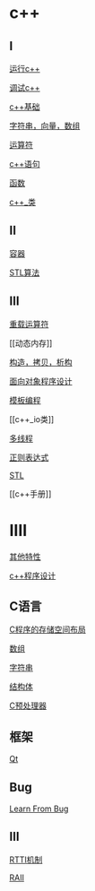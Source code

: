 # c++

## I

[运行c++](c++_Build.md)

[调试c++](c++_debug.md)

[c++基础](c++_Foundation.md.md)

[字符串，向量，数组](c++_string_vector_array.md)

[运算符](../sorted/c++/运算符/c++_operator.md)

[c++语句](../sorted/c++/语句/c++语句.mdh)

[函数](c++_Function.md)

[c++_类](c++_Class.md)

## II

[容器](c++_container.md)

[STL算法](c++_algorithm.md)

## Ⅲ

[重载运算符](c++_Reload_Operator.md)
  
[[动态内存]]

[构造，拷贝，析构](c++_Construct_Copy_Destruct.md)

[面向对象程序设计](c++_Object_Qriented_Programming.md)

[模板编程](c++_template.md)

[[c++_io类]]

[多线程](c++_multithread.md)

[正则表达式](c++_regex.md.md)

[STL](c++_STL.md)

[[c++手册]]

# IIII

[其他特性](c++_IIII.md)

[c++程序设计](c++_Programm_Design.md)

## C语言

[C程序的存储空间布局](Linux_process_C程序的存储空间布局.md)

[数组](C_Array.md)

[字符串](c_string.md)

[结构体](C_Structure.md)

[C预处理器](C_Preprocessor.md)

## 框架

[Qt](Qt.md)

## Bug

[Learn From Bug](c++_Learn_From_Bug.md)

## Ⅲ

[RTTI机制](c++_RTTI机制.md)

[RAII](c++_RAII机制.md)

